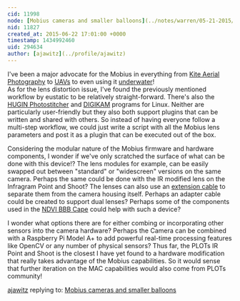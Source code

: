 ```yaml
---
cid: 11998
node: [Mobius cameras and smaller balloons](../notes/warren/05-21-2015/mobius-cameras-and-smaller-balloons)
nid: 11827
created_at: 2015-06-22 17:01:00 +0000
timestamp: 1434992460
uid: 294634
author: [ajawitz](../profile/ajawitz)
---
```


I've been a major advocate for the Mobius in everything from [Kite Aerial Photography](http://publiclab.org/notes/ajawitz/06-07-2015/2015-kap-mapping-season-in-midcoast-maine) to [UAVs](http://publiclab.org/notes/code4maine/08-05-2014/aerial-mapping-drone-for-under-60) to even using it [underwater](http://publiclab.org/notes/code4maine/07-25-2014/grassroots-underwater-photography)!  
  As for the lens distortion issue, I've found the previously mentioned workflow by eustatic to be relatively straight-forward.  There's also the [HUGIN Photostitcher](http://hugin.sourceforge.net/) and [DIGIKAM](https://www.digikam.org/) programs for Linux.  Neither are particularly user-friendly but they also both support plugins that can be written and shared with others.  So instead of having everyone follow a multi-step workflow, we could just write a script with all the Mobius lens parameters and post it as a plugin that can be executed out of the box.

  Considering the modular nature of the Mobius firmware and hardware components, I wonder if we've only scratched the surface of what can be done with this device!?  The lens modules for example, can be easily swapped out between "standard" or "widescreen" versions on the same camera.  Perhaps the same could be done with the IR modified lens on the Infragram Point and Shoot?  The lenses can also use an [extension cable](http://www.amazon.com/26PIN-Extension-Cable-Mobius-ActionCam/dp/B00O2QQ160) to separate them from the camera housing itself.  Perhaps an adapter cable could be created to support dual lenses?  Perhaps some of the components used in the [NDVI BBB Cape](http://publiclab.org/notes/gpenzo/03-25-2015/ndvi-cape-for-the-beagle-bone) could help with such a device?

  I wonder what options there are for either combing or incorporating other sensors into the camera hardware?  Perhaps the Camera can be combined with a Raspberry Pi Model A+ to add powerful real-time processing features like OpenCV or any number of physical sensors?  Thus far, the PLOTs IR Point and Shoot is the closest I have yet found to a hardware modification that really takes advantage of the Mobius capabilities.  So it would sense that further iteration on the MAC capabilities would also come from PLOTs community!

[ajawitz](../profile/ajawitz) replying to: [Mobius cameras and smaller balloons](../notes/warren/05-21-2015/mobius-cameras-and-smaller-balloons)

